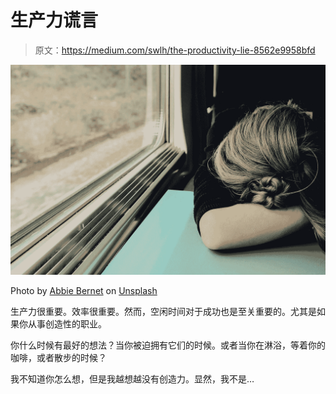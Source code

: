 # 生产力谎言

> 原文：<https://medium.com/swlh/the-productivity-lie-8562e9958bfd>

![](img/1975390b4610dedba507a35f87ad155b.png)

Photo by [Abbie Bernet](https://unsplash.com/@abbiebernet?utm_source=unsplash&utm_medium=referral&utm_content=creditCopyText) on [Unsplash](https://unsplash.com/search/photos/tired?utm_source=unsplash&utm_medium=referral&utm_content=creditCopyText)

生产力很重要。效率很重要。然而，空闲时间对于成功也是至关重要的。尤其是如果你从事创造性的职业。

你什么时候有最好的想法？当你被迫拥有它们的时候。或者当你在淋浴，等着你的咖啡，或者散步的时候？

我不知道你怎么想，但是我越想越没有创造力。显然，我不是…